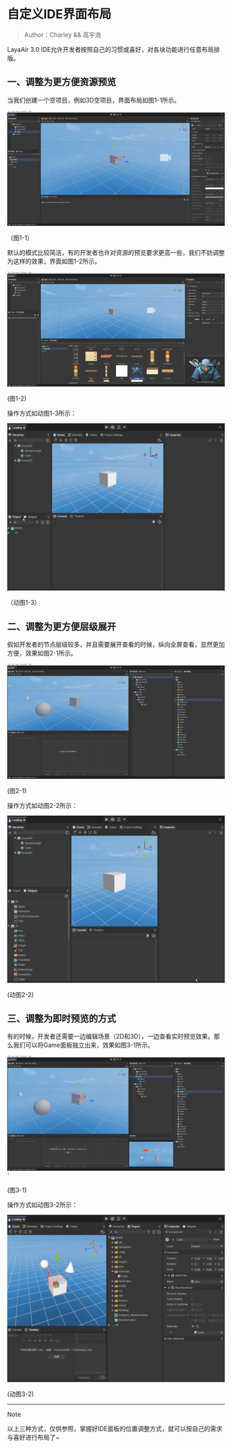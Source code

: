 # 自定义IDE界面布局

> Author：Charley   &&  高宇浩

LayaAir 3.0 IDE允许开发者按照自己的习惯或喜好，对各块功能进行任意布局排版。

## 一、调整为更方便资源预览

当我们创建一个空项目，例如3D空项目，界面布局如图1-1所示。

![](img/1-1.png) 

（图1-1）

默认的模式比较简洁，有的开发者也许对资源的预览要求更高一些，我们不妨调整为这样的效果，界面如图1-2所示。

![](img/1-2.png)  

(图1-2)

操作方式如动图1-3所示：

![](img/1-3.gif) 

（动图1-3）



## 二、调整为更方便层级展开

假如开发者的节点层级较多，并且需要展开查看的时候，纵向全屏查看，显然更加方便，效果如图2-1所示。

![](img/2-1.png)    

(图2-1)

操作方式如动图2-2所示：

![](img/2-1.gif) 

(动图2-2)



## 三、调整为即时预览的方式

有的时候，开发者还需要一边编辑场景（2D和3D），一边查看实时预览效果。那么我们可以将Game面板独立出来，效果如图3-1所示。

![img](img/3-1.png)  `

(图3-1)

操作方式如动图3-2所示：

![](img/3-2.gif) 

(动图3-2)

---

> [!Note]
>
> 以上三种方式，仅供参照，掌握好IDE面板的位置调整方式，就可以按自己的需求与喜好进行布局了~